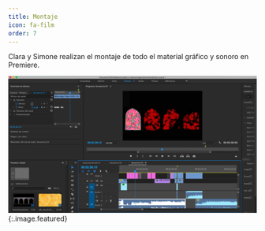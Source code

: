 ```yaml
---
title: Montaje
icon: fa-film
order: 7
---
```


Clara y Simone realizan el montaje de todo el material gráfico y sonoro en Premiere.

![imagen 1](assets/images/premiere.png ){:.image.featured}